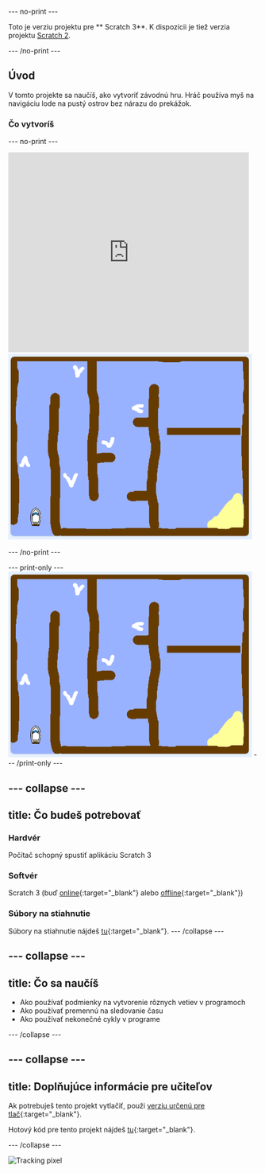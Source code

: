 \--- no-print \---

Toto je verziu projektu pre ** Scratch 3**. K dispozícii je tiež verzia projektu [ Scratch 2](https://projects.raspberrypi.org/en/projects/boat-race-scratch2).

\--- /no-print \---

## Úvod

V tomto projekte sa naučíš, ako vytvoriť závodnú hru. Hráč používa myš na navigáciu lode na pustý ostrov bez nárazu do prekážok.

### Čo vytvoríš

\--- no-print \---

<div class="scratch-preview">
  <iframe allowtransparency="true" width="485" height="402" src="https://scratch.mit.edu/projects/embed/276662533/?autostart=false" frameborder="0" scrolling="no"></iframe>
  <img src="images/boat_race_demo.png">
</div>

\--- /no-print \---

\--- print-only \--- ![boat race demo](images/boat_race_demo.png) \--- /print-only \---

## \--- collapse \---

## title: Čo budeš potrebovať

### Hardvér

Počítač schopný spustiť aplikáciu Scratch 3

### Softvér

Scratch 3 (buď [online](https://rpf.io/scratchon){:target="_blank"} alebo [offline](https://rpf.io/scratchoff){:target="_blank"})

### Súbory na stiahnutie

Súbory na stiahnutie nájdeš [tu](http://rpf.io/p/en/boat-race-go){:target="_blank"}. \--- /collapse \---

## \--- collapse \---

## title: Čo sa naučíš

+ Ako používať podmienky na vytvorenie rôznych vetiev v programoch
+ Ako používať premennú na sledovanie času
+ Ako používať nekonečné cykly v programe

\--- /collapse \---

## \--- collapse \---

## title: Doplňujúce informácie pre učiteľov

Ak potrebuješ tento projekt vytlačiť, použi [verziu určenú pre tlač](https://projects.raspberrypi.org/en/projects/boat-race/print){:target="_blank"}.

Hotový kód pre tento projekt nájdeš [tu](http://rpf.io/p/en/boat-race-get){:target="_blank"}.

\--- /collapse \---

![Tracking pixel](https://code.org/api/hour/begin_codeclub_boatrace.png)